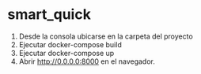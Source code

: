# smart_quick

1. Desde la consola ubicarse en la carpeta del proyecto
2. Ejecutar docker-compose build
3. Ejecutar docker-compose up
4. Abrir http://0.0.0.0:8000 en el navegador.

